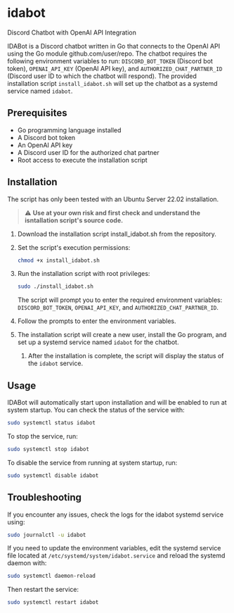 # idabot

Discord Chatbot with OpenAI API Integration

IDABot is a Discord chatbot written in Go that connects to the OpenAI API using the Go module github.com/user/repo. The chatbot requires the following environment variables to run: `DISCORD_BOT_TOKEN` (Discord bot token), `OPENAI_API_KEY` (OpenAI API key), and `AUTHORIZED_CHAT_PARTNER_ID` (Discord user ID to which the chatbot will respond). The provided installation script `install_idabot.sh` will set up the chatbot as a systemd service named `idabot`.

## Prerequisites

* Go programming language installed
* A Discord bot token
* An OpenAI API key
* A Discord user ID for the authorized chat partner
* Root access to execute the installation script

## Installation

The script has only been tested with an Ubuntu Server 22.02 installation. 

> ⚠️ **Use at your own risk and first check and understand the isntallation script's source code.**

1. Download the installation script install_idabot.sh from the repository.
2. Set the script's execution permissions:
    ```bash
    chmod +x install_idabot.sh
    ```
3. Run the installation script with root privileges:
    ```bash
    sudo ./install_idabot.sh
    ```
    The script will prompt you to enter the required environment variables: `DISCORD_BOT_TOKEN`, `OPENAI_API_KEY`, and `AUTHORIZED_CHAT_PARTNER_ID`.

4. Follow the prompts to enter the environment variables.

5. The installation script will create a new user, install the Go program, and set up a systemd service named `idabot` for the chatbot.

   1. After the installation is complete, the script will display the status of the `idabot` service.

## Usage

IDABot will automatically start upon installation and will be enabled to run at system startup. You can check the status of the service with:

```bash
sudo systemctl status idabot
```

To stop the service, run:

```bash
sudo systemctl stop idabot
```

To disable the service from running at system startup, run:

```bash
sudo systemctl disable idabot
```

## Troubleshooting

If you encounter any issues, check the logs for the idabot systemd service using:

```bash
sudo journalctl -u idabot
```

If you need to update the environment variables, edit the systemd service file located at `/etc/systemd/system/idabot.service` and reload the systemd daemon with:

```bash
sudo systemctl daemon-reload
```

Then restart the service:

```bash
sudo systemctl restart idabot
```